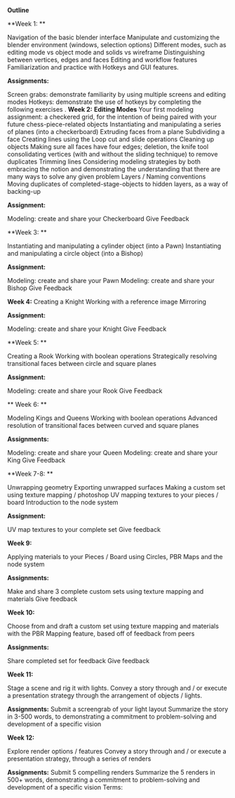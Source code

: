 **Outline**

**Week 1: **

Navigation of the basic blender interface
Manipulate and customizing the blender environment (windows, selection options)
Different modes, such as editing mode vs object mode and solids vs wireframe
Distinguishing between vertices, edges and faces
Editing and workflow features
Familiarization and practice with Hotkeys and GUI features.


**Assignments:**

Screen grabs: demonstrate familiarity by using multiple screens and editing modes
Hotkeys: demonstrate the use of hotkeys by completing the following exercises
.
**Week 2:**
**Editing Modes**
Your first modeling assignment: a checkered grid, for the intention of being paired with your future chess-piece-related objects
Instantiating and manipulating a series of planes (into a checkerboard)
Extruding faces from a plane
Subdividing a face
Creating lines using the Loop cut and slide operations
Cleaning up objects
Making sure all faces have four edges; deletion, the knife tool consolidating vertices (with and without the sliding technique) to remove duplicates
Trimming lines
Considering modeling strategies by both embracing the notion and demonstrating the understanding that there are many ways to solve any given problem
Layers / Naming conventions
Moving duplicates of completed-stage-objects to hidden layers, as a way of backing-up

**Assignment:**

Modeling: create and share your Checkerboard
Give Feedback

**Week 3: **

Instantiating and manipulating a cylinder object (into a Pawn)
Instantiating and manipulating a circle object (into a Bishop)

**Assignment:**

Modeling: create and share your Pawn
Modeling: create and share your Bishop
Give Feedback


**Week 4:**
Creating a Knight
Working with a reference image
Mirroring

**Assignment:**

Modeling: create and share your Knight
Give Feedback


**Week 5: **

Creating a Rook
Working with boolean operations
Strategically resolving transitional faces between circle and square planes

**Assignment:**

Modeling: create and share your Rook
Give Feedback


** Week 6: **

Modeling Kings and Queens
Working with boolean operations
Advanced resolution of transitional faces between curved and square planes

**Assignments:**

Modeling: create and share your Queen
Modeling: create and share your King
Give Feedback


**Week 7-8: **

Unwrapping geometry
Exporting unwrapped surfaces
Making a custom set using texture mapping / photoshop
UV mapping textures to your pieces / board
Introduction to the node system


**Assignment:**

UV map textures to your complete set
Give feedback


**Week 9:**

Applying materials to your Pieces / Board using Circles, PBR Maps and the node system

**Assignments:**

Make and share 3 complete custom sets using texture mapping and materials
Give feedback


**Week 10:**

Choose from and draft a custom set using texture mapping and materials with the PBR Mapping feature, based off of feedback from peers

**Assignments:**

Share completed set for feedback
Give feedback

**Week 11:**

Stage a scene and rig it with lights.
Convey a story through and / or execute a presentation strategy through the arrangement of objects / lights.

**Assignments:**
Submit a screengrab of your light layout
Summarize the story in 3-500 words, to demonstrating a commitment to problem-solving and development of a specific vision

**Week 12:**

Explore render options / features
Convey a story through and / or execute a presentation strategy, through a series of renders

**Assignments:**
Submit 5 compelling renders
Summarize the 5 renders in 500+ words, demonstrating a commitment to problem-solving and development of a specific vision
Terms:
